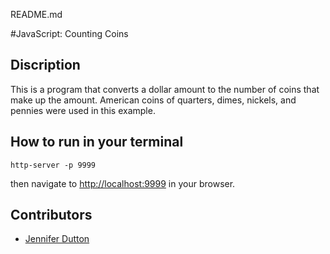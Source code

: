 README.md

#JavaScript: Counting Coins

## Discription

This is a program that converts a dollar amount to the number of coins that make up the amount. American coins of quarters, dimes, nickels, and pennies were used in this example.


## How to run in your terminal
```
http-server -p 9999

```
then navigate to [http://localhost:9999](http://localhost:9999) in your browser.

## Contributors
- [Jennifer Dutton](https://github.com/jduttondesign)
